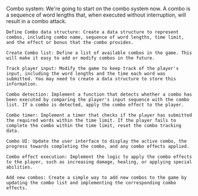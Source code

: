 Combo system:
We're going to start on the combo system now.
A combo is a sequence of word lengths that, when executed without interruption, will result in a combo attack.

    Define Combo data structure: Create a data structure to represent combos, including combo name, sequence of word lengths, time limit, and the effect or bonus that the combo provides.

    Create Combo list: Define a list of available combos in the game. This will make it easy to add or modify combos in the future.

    Track player input: Modify the game to keep track of the player's input, including the word lengths and the time each word was submitted. You may need to create a data structure to store this information.

    Combo detection: Implement a function that detects whether a combo has been executed by comparing the player's input sequence with the combo list. If a combo is detected, apply the combo effect to the player.

    Combo timer: Implement a timer that checks if the player has submitted the required words within the time limit. If the player fails to complete the combo within the time limit, reset the combo tracking data.

    Combo UI: Update the user interface to display the active combo, the progress towards completing the combo, and any combo effects applied.

    Combo effect execution: Implement the logic to apply the combo effects to the player, such as increasing damage, healing, or applying special abilities.

    Add new combos: Create a simple way to add new combos to the game by updating the combo list and implementing the corresponding combo effects.